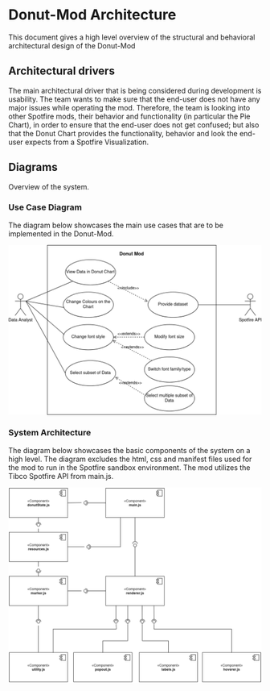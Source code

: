 # Donut-Mod Architecture

This document gives a high level overview of the structural and behavioral architectural design of the Donut-Mod

## Architectural drivers

The main architectural driver that is being considered during development is usability. The team wants to make sure that the end-user does not have any major issues while operating the mod. Therefore, the team is looking into other Spotfire mods, their behavior and functionality (in particular the Pie Chart), in order to ensure that the end-user does not get confused; but also that the Donut Chart provides the functionality, behavior and look the end-user expects from a Spotfire Visualization.
## Diagrams

Overview of the system.

### Use Case Diagram

The diagram below showcases the main use cases that are to be implemented in the Donut-Mod.

![Use Case Diagram](./diagrams/Use_Case_Diagram_v1.png "Use Case Diagram")

### System Architecture

The diagram below showcases the basic components of the system on a high level. The diagram excludes the html, css and manifest files used for the mod to run in the Spotfire sandbox environment. The mod utilizes the Tibco Spotfire API from main.js.

![High Level Architectural Diagram](./diagrams/system_architecture_v3.png "System Architecture Diagram")
